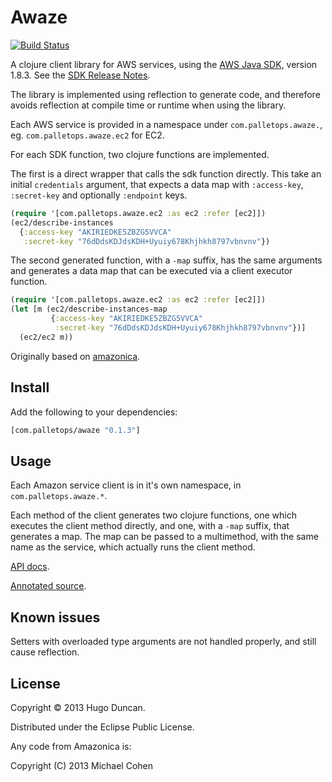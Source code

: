 # Awaze

[![Build Status](https://travis-ci.org/pallet/awaze.svg?branch=master)](https://travis-ci.org/pallet/awaze)

A clojure client library for AWS services, using the
[AWS Java SDK][awssdk], version 1.8.3.  See the
[SDK Release Notes][awssdk-release-notes].

The library is implemented using reflection to generate code, and therefore avoids
reflection at compile time or runtime when using the library.


Each AWS service is provided in a namespace under
`com.palletops.awaze.`, eg.  `com.palletops.awaze.ec2` for
EC2.

For each SDK function, two clojure functions are implemented.

The first is a direct wrapper that calls the sdk function directly.
This take an initial `credentials` argument, that expects a data map
with `:access-key`, `:secret-key` and optionally `:endpoint` keys.

```clj
(require '[com.palletops.awaze.ec2 :as ec2 :refer [ec2]])
(ec2/describe-instances
  {:access-key "AKIRIEDKE5ZBZG5VVCA"
   :secret-key "76dDdsKDJdsKDH+Uyuiy678Khjhkh8797vbnvnv"})
```

The second generated function, with a `-map` suffix, has the same
arguments and generates a data map that can be executed via a client
executor function.

```clj
(require '[com.palletops.awaze.ec2 :as ec2 :refer [ec2]])
(let [m (ec2/describe-instances-map
         {:access-key "AKIRIEDKE5ZBZG5VVCA"
          :secret-key "76dDdsKDJdsKDH+Uyuiy678Khjhkh8797vbnvnv"})]
  (ec2/ec2 m))
```

Originally based on [amazonica][amazonica].

## Install

Add the following to your dependencies:

```clj
[com.palletops/awaze "0.1.3"]
```

## Usage

Each Amazon service client is in it's own namespace, in
`com.palletops.awaze.*`.

Each method of the client generates two clojure functions, one which executes
the client method directly, and one, with a `-map` suffix, that generates a map.
The map can be passed to a multimethod, with the same name as the service, which
actually runs the client method.

[API docs](http:/pallet.github.com/awaze/0.1/api/index.html).

[Annotated source](http:/pallet.github.com/awaze/0.1/uberdoc.html).

## Known issues

Setters with overloaded type arguments are not handled properly, and still cause
reflection.

## License

Copyright © 2013 Hugo Duncan.

Distributed under the Eclipse Public License.

Any code from Amazonica is:

Copyright (C) 2013 Michael Cohen

[awssdk]: http://aws.amazon.com/sdkforjava/ "AWS Java SDK"
[awssdk-release-notes]: http://aws.amazon.com/releasenotes/Java?browse=1 "AWS Java SDK Release Notes"
[amazonica]: https://github.com/mcohen01/amazonica
